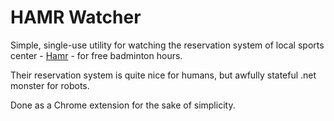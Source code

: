 HAMR Watcher
============

Simple, single-use utility for watching the reservation system of local sports center - [Hamr](http://www.hamrsport.cz/) - for free badminton hours. 

Their reservation system is quite nice for humans, but awfully stateful .net monster for robots.

Done as a Chrome extension for the sake of simplicity.